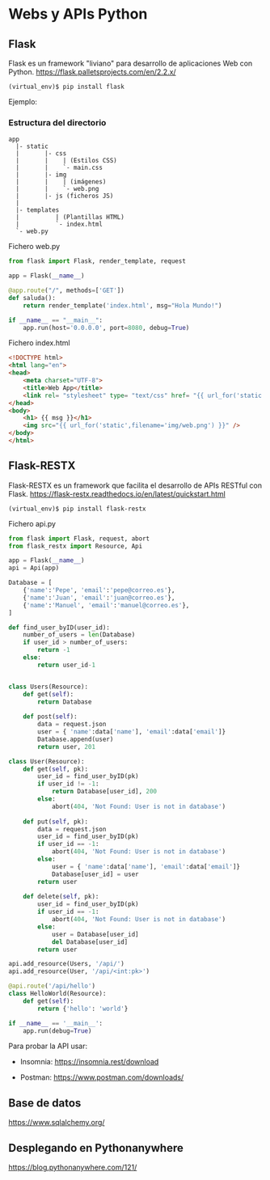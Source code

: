 # Webs y APIs Python

## Flask

Flask es un framework "liviano" para desarrollo de aplicaciones Web con Python. https://flask.palletsprojects.com/en/2.2.x/

```
(virtual_env)$ pip install flask
```

Ejemplo:

### Estructura del directorio

```
app
  |- static
  |       |- css
  |       |    | (Estilos CSS)
  |       |    `- main.css              
  |       |- img
  |       |    | (imágenes)
  |       |    `- web.png    
  |       |- js (ficheros JS)
  |
  |- templates
  |          | (Plantillas HTML)
  |          `- index.html
  `- web.py
```

Fichero web.py
```python
from flask import Flask, render_template, request

app = Flask(__name__)

@app.route("/", methods=['GET'])
def saluda():
    return render_template('index.html', msg="Hola Mundo!")

if __name__ == "__main__":
    app.run(host='0.0.0.0', port=8080, debug=True)
```

Fichero index.html
```html
<!DOCTYPE html>
<html lang="en">
<head>
    <meta charset="UTF-8">
    <title>Web App</title>
    <link rel= "stylesheet" type= "text/css" href= "{{ url_for('static',filename='css/main.css') }}" />
</head>
<body>
    <h1> {{ msg }}</h1>
    <img src="{{ url_for('static',filename='img/web.png') }}" />
</body>
</html>
```


## Flask-RESTX

Flask-RESTX es un framework que facilita el desarrollo de APIs RESTful con Flask. https://flask-restx.readthedocs.io/en/latest/quickstart.html

```
(virtual_env)$ pip install flask-restx
```

Fichero api.py

```python
from flask import Flask, request, abort
from flask_restx import Resource, Api

app = Flask(__name__)
api = Api(app)

Database = [
    {'name':'Pepe', 'email':'pepe@correo.es'},
    {'name':'Juan', 'email':'juan@correo.es'},
    {'name':'Manuel', 'email':'manuel@correo.es'},
]

def find_user_byID(user_id):
    number_of_users = len(Database)
    if user_id > number_of_users:
        return -1
    else:
        return user_id-1


class Users(Resource):
    def get(self):
        return Database
    
    def post(self):
        data = request.json
        user = { 'name':data['name'], 'email':data['email']}
        Database.append(user)
        return user, 201

class User(Resource):
    def get(self, pk):
        user_id = find_user_byID(pk)
        if user_id != -1:
            return Database[user_id], 200
        else:
            abort(404, 'Not Found: User is not in database')
    
    def put(self, pk):
        data = request.json
        user_id = find_user_byID(pk)
        if user_id == -1:
            abort(404, 'Not Found: User is not in database')
        else:
            user = { 'name':data['name'], 'email':data['email']}
            Database[user_id] = user
        return user
    
    def delete(self, pk):
        user_id = find_user_byID(pk)
        if user_id == -1:
            abort(404, 'Not Found: User is not in database')
        else:
            user = Database[user_id]
            del Database[user_id]
        return user

api.add_resource(Users, '/api/')
api.add_resource(User, '/api/<int:pk>')

@api.route('/api/hello')
class HelloWorld(Resource):
    def get(self):
        return {'hello': 'world'}

if __name__ == '__main__':
    app.run(debug=True)
```

Para probar la API usar:

- Insomnia: https://insomnia.rest/download

- Postman: https://www.postman.com/downloads/



## Base de datos

https://www.sqlalchemy.org/


## Desplegando en Pythonanywhere

https://blog.pythonanywhere.com/121/